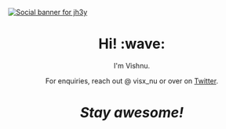 [![Social banner for jh3y](https://github.com/jh3y/jh3y/raw/master/assets/header-banner--optimized.svg)](https://jhey.dev)
<h1 align='center'> Hi! :wave:</h1>
<p align='center'>
I'm Vishnu.
</p>
<p align='center'>For enquiries, reach out @ visx_nu or over on <a href="https://x.com/Visx_nu">Twitter</a>.</p>

<h1 align='center'><i>Stay awesome!</i></h1>
